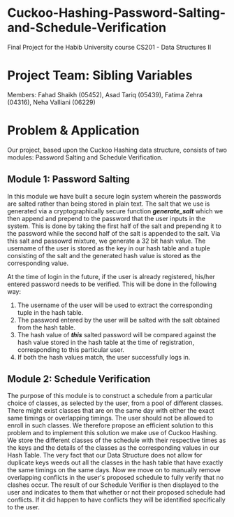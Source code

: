 # Cuckoo-Hashing-Password-Salting-and-Schedule-Verification
Final Project for the Habib University course CS201 - Data Structures II

# Project Team: Sibling Variables
Members: Fahad Shaikh (05452), Asad Tariq (05439), Fatima Zehra (04316), Neha Valliani (06229)

# Problem & Application 
Our project, based upon the Cuckoo Hashing data structure, consists of two modules: Password Salting and Schedule Verification.

## Module 1: Password Salting
In this module we have built a secure login system wherein the passwords are salted rather than being stored in plain text. The salt that we use is generated via a cryptographically secure function ***generate_salt*** which we then append and prepend to the password that the user inputs in the system. This is done by taking the first half of the salt and prepending it to the password while the second half of the salt is appended to the salt. Via this salt and passowrd mixture, we generate a 32 bit hash value. The username of the user is stored as the key in our hash table and a tuple consisting of the salt and the generated hash value is stored as the corresponding value.

At the time of login in the future, if the user is already registered, his/her entered password needs to be verified. This will be done in the following way:
1. The username of the user will be used to extract the corresponding tuple in the hash table.
2. The password entered by the user will be salted with the salt obtained from the hash table.
3. The hash value of ***this*** salted password will be compared against the hash value stored in the hash table at the time of registration, corresponding to this particular user.
4. If both the hash values match, the user successfully logs in.

## Module 2: Schedule Verification
The purpose of this module is to construct a schedule from a particular choice of classes, as selected by the user, from a pool of different classes. There might exist classes that are on the same day with either the exact same timings or overlapping timings. The user should not be allowed to enroll in such classes. We therefore propose an efficient solution to this problem and to implement this solution we make use of Cuckoo Hashing. We store the different classes of the schedule with their respective times as the keys and the details of the classes as the corresponding values in our Hash Table.
The very fact that our Data Structure does not allow for duplicate keys weeds out all the classes in the hash table that have exactly the same timings on the same days. Now we move on to manually remove overlapping conflicts in the user's proposed schedule to fully verify that no clashes occur.
The result of our Schedule Verifier is then displayed to the user and indicates to them that whether or not their proposed schedule had conflicts. If it did happen to have conflicts they will be identified specifically to the user.
